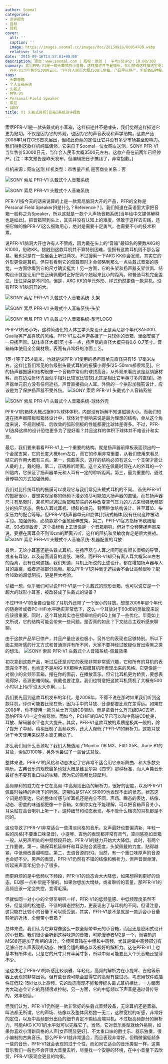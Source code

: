 ```yaml
---
author: Soomal
categories:
- 测评报告
- 音频
- 耳机
cover:
  alt: ''
  caption: ''
  image: https://images.soomal.cc/images/doc/20150916/00054789.webp
  relative: false
date: '2015-09-16T14:57:01+08:00'
description: 源自：www.soomal.com | 版权：原创 |  平均/总评分：10.00/100
summary: 索尼PFR-V1是一款头戴式的小音箱，这样描述并不是噱头，我们觉得这样描述它更为贴切，不仅是因为它的外观，也因为它的声音表现和声学结构。SONY
  PFR-V1当年售价53000日元，当年合人民币大概3500元左右，产品早已停产，但却依旧神秘……
tags:
- 头戴音箱
- 个人音箱系统
- 头戴式
- PFR-V1
- Personal Field Speaker
- 索尼
- SONY
title: V1 头戴式耳机[音箱]系统测评报告
---
```


索尼PFR-V1是一款头戴式的小音箱，这样描述并不是噱头，我们觉得这样描述它更为贴切，不仅是因为它的外观，也因为它的声音表现和声学结构。这款产品2008年1月在CES首次展出，但如此奇葩的定位让它并没有多少市场甚至影响力。我们得到这款样机纯属偶然，它来自于Soomal一位女网友送测。SONY PFR-V1当年售价53000日元，当年合人民币大概3500元左右。这款产品在前两年已经停产。[注：本文预告是昨天发布，但编辑把日子搞错了，非常抱歉。]



样机来源：网友送测
样机类型：市售量产机
是否商业关系：否



![SONY 索尼 PFR-V1 头戴式个人音箱系统](https://images.soomal.cc/images/doc/20150830/00054265.webp)



![SONY 索尼 PFR-V1 头戴式个人音箱系统](https://images.soomal.cc/images/doc/20150830/00054266.webp)



PFR-V1按今天的话来说算的上是一款索尼脑洞大开的产品，PFR的全称是Personal Field Speaker[R是什么？Reference？]，我们知道在英语里大家把音箱一般称之为Speaker，所以这就是一款个人声场音箱系统[当年给中文媒体解释也是如此]。把音箱带到头上，其实并没有认知上的难度，但敢于这样去实践，还把它做的像PFR-V1这么细致用心，绝对是需要十足勇气，也需要不小的技术积累。



说PFR-V1脑洞大开也许有人不赞成，因为戴在头上的“音箱”最知名的要数AKG的K1000，俗称KK。接触到这款耳机并不算特别困难，但拥有这款耳机则不那么容易。我也只是在一些展会上听过两次。不过搜索一下AKG KK你会发现，其实它的外形更像是耳机，但只有看到它的佩戴图时才会领略到那么一点头戴式音箱的感觉。一方面你看到它的尺寸确实挺大！另一方面，它的头架和扬声器支架位置、结构设计就是让用户在正确佩戴时正好把两个翘起来比小的距离。和普通耳机完全盖住、压住耳朵是不同的。但是，AKG KK的单元外形、样式仍然更像一款耳机。没有PFR-V1脑洞开的大。



![SONY 索尼 PFR-V1 头戴式个人音箱系统-头架](https://images.soomal.cc/images/doc/20150830/00054270_01.webp)



![SONY 索尼 PFR-V1 头戴式个人音箱系统-头架](https://images.soomal.cc/images/doc/20150830/00054271_01.webp)



![SONY 索尼 PFR-V1 头戴式个人音箱系统-型号LOGO](https://images.soomal.cc/images/doc/20150830/00054273.webp)



PFR-V1外形小巧，这种简洁化的人体工学头架设计正是索尼那个年代SA5000、Qualia等产品喜欢的风格。PFR-V1左右声道各挂了一只球体的音箱，里面安装了一只扬声器。球体直径大概1英寸多一点，扬声器的直径大概只有0.6-0.7英寸。音箱箱体使用全金属材质，表面有非常好的漆面工艺。

1英寸等于25.4毫米，也就是说PFR-V1使用的扬声器单元直径只有15-17毫米左右，这样比我们常见的各级别头戴式耳机的振膜小得多[25-50mm都很常见]。它的扬声器振膜和结构很像一个音箱中常用的球顶高音，从外观来看应该是丝绢膜材料。而在边沿折环方面似乎相对比较宽比较软[尤其是相比它半英寸多的直径]。扬声器单元前方没有任何遮挡，声音直接指向人耳。外侧的一个拱形加强筋设计，应该是为了保护扬声器不受外伤。
![SONY 索尼 PFR-V1 头戴式个人音箱系统](https://images.soomal.cc/images/doc/20150830/00054268.webp)




![SONY 索尼 PFR-V1 头戴式个人音箱系统-球体外壳](https://images.soomal.cc/images/doc/20150830/00054269.webp)




PFR-V1的箱体大概占据80%球体体积，内部没有拆解不知道磁钢大小。而我们知道在扬声器障板和箱体设计中，球体对于频响来说是最为理想的结构，单从这个角度来说，不规则梯形、后收敛的弧形侧板的性能都要比球体差得多。不过，PFR-V1选择这样的设计恐怕更多为了是好看？并且这样的体积下球体并不难设计和实现。

最后，我们要来看看PFR-V1上一个重要的结构。就是扬声器前障板表面顶出的一个金属支架，它的长度大概6cm左右，而它的作用非常重要，从我们使用来看总结它的作用大概有三点。第一，佩戴需求，这样的结构必须有这么一个支架才能让人戴的上，戴的稳。第二，正确聆听距离。这个支架在佩戴时顶在人的外耳的一个凹陷内，它保证了扬声器单元和人耳有一定的聆听距离。第三，最为重要的，通过骨传导的方式加强低频。

我们对比传统耳机的振膜可以发现它与我们常见头戴式耳机的不同。
首先PFR-V1的振膜很小，要想实现足够的低频下潜必须尽可能加大扬声器的直径。而在扬声器尺寸有局限时，耳机可以通过后部和前端的各种改变空气压力的方式来增强低频部分的挤压状态。例如入耳式耳机、倾斜的单元、背面腔体结构设计、甚至耳垫、头架压力的配合等等。但PFR-V1扬声器单元和腔体[封闭式箱体]没有任何这种被动手段。加强低频，必须靠那个金属延伸支架。第二，PFR-V1官方指标16欧姆阻抗，93dB灵敏度，这个指标看上去很像是一个音箱喇叭，但对于全频带扬声器来说，要摆在离耳朵不到10cm的距离去听，这样的阻抗和灵敏度肯定是很大挑战。
![SONY 索尼 PFR-V1 头戴式个人音箱系统-机器配置的耳放](https://images.soomal.cc/images/doc/20150830/00054275.webp)




最后，无论小耳塞还是头戴式耳机，在扬声器与人耳之间可能有很长很细的导管，或者有耳垫，以及前面调音的滤纸、海绵。而PFR-V1却只有离人耳大概5cm左右的距离，没有任何遮挡。我们知道，耳机上所说的上述设计，都在增加扬声器与人耳的距离，或者遮挡部分高频。那么PFR-V1这种毫无遮拦会不会让高频很吵？配合16欧的超低阻抗，更是巨大考验。

仔细一想，似乎我们可以说PFR-V1是一个头戴式的球形音箱，也可以说它是一个超大的球形小耳塞，被改装成了头戴式的设备？

不过PFR-V1的全套设备除了耳机外还带了一个很小的耳放。想想2008年那个年代的随身听或者PC-HiFi水平确实非常低下，这么一个耳放对于93dB的灵敏度来说应该很重要。同时，这个耳放其实也在频率响应的EQ上做了一些优化。毕竟如上文所说，它的结构可能会带来一些问题。是否真的如此？下文结合主观听感来聊聊。

由于这款产品早已停产，并且产量应该也极小，另外它的表现也足够特别。所以下面主观听感的行文方式和普通测评有所不同，大家不要神经过敏疑似冒出索黑之类的想法。
![SONY 索尼 PFR-V1 头戴式个人音箱系统-佩戴效果](https://images.soomal.cc/images/doc/20150830/00054280.webp)




初次拿到这款产品，听过后还是对它的表现非常非常感兴趣，它和所有的耳机的表现完全不同，也肯定不是AKG KK那种大振膜耳机所表现出来的风格。它更像是一对很小的全频带音箱，摆在你的面前，在播放音乐。但它比耳机更为娇贵，要想表现得好，音源更难伺候。佩戴也要注意。我们也特意把这款耳机煲机了大概有500小时以上[似乎没太大作用……]。

我们要先回到这款耳机发布的年代，是2008年，不得不说在那时如果我们听到这款耳机，评价可能要比现在低，因为手中的耳放、音源都要比现在差得远。如果在2008年，你不使用一款马兰士万元级CD驱动，而是拿着什么万元级DAC去听，恐怕PFR-V1一定会被骂惨。而如今，PCHiFi的DAC早已可以和中高端CD媲美，耳放、解码器水平也大大提升。其实，PFR-V1这款耳放的素质是极其一般的，除了提升了中频，稍稍压制了高频以外，还大大降低了PFR-V1的解析力。这款耳放对于今天使用来说基本毫无用处了。

那么我们用什么音源呢？我们大概选用了Monitor 06 MX、FIIO X5K、Aune B1的耳放，索尼D100等，另外也尝试了一些台式耳放。

整体来说，PFR-V1的风格和动态决定了它非常不适合用它来听舞曲、和大多数交响乐。古典音乐的规模最多也就大概是维瓦尔第《四季》那种标准，而人声类音乐最好也不要有重口味的味精，因为它的高频比较犀利。

高频犀利的威力在于它在高频-中高频段出色的解析力，很好的密度，以及PFR-V1佩戴时独特的声场下的听感。这哪怕是STAX SR009也表现不出的状态。状态这个词是想表达，它的整体听感与听耳机还是完全不同，声场、瞬态的表达，结像、动态、密度的味道都更像一个音箱。如果你实在不能理解，可以把音箱声音关小，耳朵贴在高音喇叭上听一下。这种细节和动态表现，与不管什么档次的耳机都是不同的。

这也导致了PFR-V1非常适合一些清淡风格的音乐，女声最好也要偏清新、年轻一些的风格[不要重口味录音]，小提琴、吉他的表现都非常有灵气，空间感宛如音箱一般。从男声所处的中频频段开始，PFR-V1的魅力开始大大降低。此时，有两个工作要做。第一，确保耳机延伸杆和耳朵贴合紧密度，头架佩戴的力度，贴得越紧，中低频改善越明显。第二，去调音源的EQ。当然，有一个重口味厚声的音源也会好不少。男声的表现，PFR-V1仍然有不错的结像和解析力，但声音很单薄，听起来声音年纪会小了很多。

而更麻烦的是中低频以下频段，PFR-V1的动态会大大降低，如果想得到更好的动态，EQ那一点补偿是不够的。如果你想加大增益，或者聆听的音量。那PFR-V1的高频应该一定会失控，变得毛躁。

但就如同一对小小的全频带喇叭一样，PFR-V1的低频量感、中低频厚度虽然不好，但低频的松弛感，不错的瞬态控制力，更表现出了与耳机的不同。但请注意，这只能在比较小的音量下可以感受到。其实，PFR-V1是不是就是一款适合小音量聆听的近场、全频带小音箱？

总体来说，我们认为它非常像这么一款全频带单元的小音箱，而且还是密闭式设计的小音箱。我们很少会听到这种味道的音箱，可能漫步者M2是一个，而睿韵的MS88还是加了倒相的设计。全频带音箱在中频和中高频，尤其是偏中高频部分有足够应付人声表现的动态、快慢合适的瞬态以及极好的解析力。这在PFR-V1上也基本有所体现，只是它的尺寸只有半英寸多，所以中频可能要比大个头音箱还是薄不少。

这也决定了PFR-V1的听感比较淡雅、年轻化，高频的解析力在小提琴、吉他等乐器上表现的非常出色。但有些音源可能会显得它的高频有些过亮，考虑用软件或插件压低12-15kHz以上高频。它的动态表现不能和传统头戴式耳机相比，一方面因为大动态会让它的高频很难控制，另一方面，它的中低频以下声音是通过骨传导的，效率很低。

但我们认为，PFR-V1仍然是一款非常好的头戴式音频设备，无论耳机还是音箱，叫法都无所谓。它的声场、结像以及整体风格独一无二，这种宽松的听感，非常好的定位，以及中高频部分出色的细节肯定不输给高端耳机。不过极高频部分的解析力，可能AKG K701的水平就可以完胜它了。当然，它对音乐类型就给外挑剔，如果你喜欢小清新风格的人声[女声明显更好]、不太重口味的爵士乐、器乐独奏，很小编制的古典音乐。那么PFR-V1就非常适合，而且表现非常好。但稍微偏低频多一些的音乐，PFR-V1就会表现的过于个性。而如同它适合的音乐类型一样，这类音乐我们一般也不会开很大音量去听，尽量找一个安静的环境，在中小音量下去欣赏，PFR-V1表现会更显的均衡。